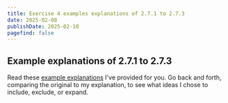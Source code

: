 ```yaml
---
title: Exercise 4 examples explanations of 2.7.1 to 2.7.3
date: 2025-02-08
publishDate: 2025-02-10
pagefind: false
---
```


## Example explanations of 2.7.1 to 2.7.3

Read these [example explanations](/downloads/goldfinch62-71-JFexplanation.pdf) I've provided for you. Go back and forth, comparing the original to my explanation, to see what ideas I chose to include, exclude, or expand.
